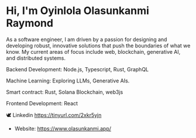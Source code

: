 # Hi, I'm Oyinlola Olasunkanmi Raymond

As a software engineer, I am driven by a passion for designing and developing robust, innovative solutions that push the boundaries of what we know. My current areas of focus include web, blockchain, generative AI, and distributed systems.

Backend Development: Node.js, Typescript, Rust, GraphQL

Machine Learning: Exploring LLMs, Generative AIs.

Smart contract: Rust, Solana Blockchain, web3js

Frontend Development: React


🕊️ Linkedin https://tinyurl.com/2xkr5yjn
- Website: https://www.olasunkanmi.app/

<!---
olasunkanmi-SE/olasunkanmi-SE is a ✨ special ✨ repository because its `README.md` (this file) appears on your GitHub profile.
You can click the Preview link to take a look at your changes.
--->
